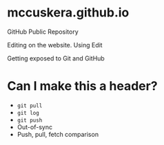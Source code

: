 mccuskera.github.io
===================

GitHub Public Repository

Editing on the website. Using Edit 

Getting exposed to Git and GitHub

<H1> Can I make this a header? </H1>

* `git pull`
* `git log`
* `git push`
* Out-of-sync
* Push, pull, fetch comparison
